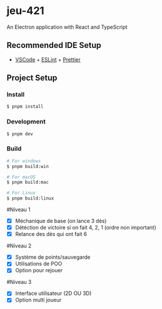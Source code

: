 # jeu-421

An Electron application with React and TypeScript

## Recommended IDE Setup

- [VSCode](https://code.visualstudio.com/) + [ESLint](https://marketplace.visualstudio.com/items?itemName=dbaeumer.vscode-eslint) + [Prettier](https://marketplace.visualstudio.com/items?itemName=esbenp.prettier-vscode)

## Project Setup

### Install

```bash
$ pnpm install
```

### Development

```bash
$ pnpm dev
```

### Build

```bash
# For windows
$ pnpm build:win

# For macOS
$ pnpm build:mac

# For Linux
$ pnpm build:linux
```

#Niveau 1

- [x] Méchanique de base (on lance 3 dès)
- [x] Détéction de victoire si on fait 4, 2, 1 (ordre non important)
- [x] Relance des dès qui ont fait 6

#Niveau 2

- [x] Système de points/sauvegarde
- [x] Utilisations de POO
- [x] Option pour rejouer

#Niveau 3

- [x] Interface utilisateur (2D OU 3D)
- [x] Option multi joueur
